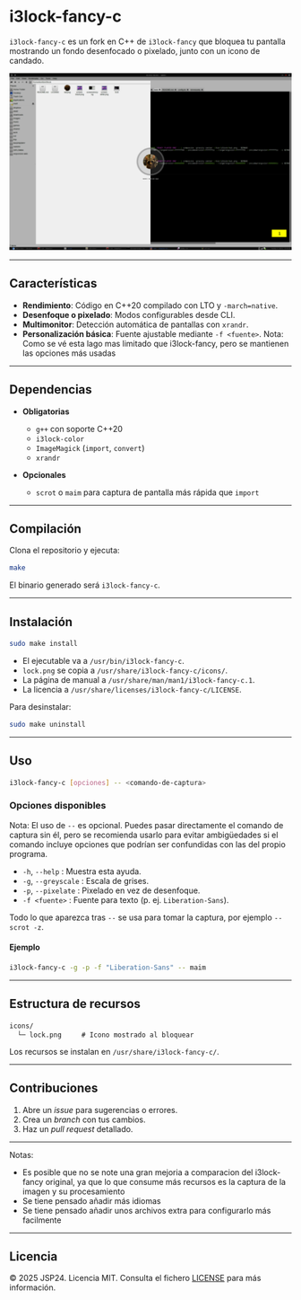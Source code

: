 # i3lock-fancy-c

`i3lock-fancy-c` es un fork en C++ de `i3lock-fancy` que bloquea tu pantalla mostrando un fondo desenfocado o pixelado, junto con un icono de candado.

![Captura de pantalla de i3lock-fancy-c](https://raw.githubusercontent.com/meskarune/i3lock-fancy/master/screenshot.png)

---

## Características

* **Rendimiento**: Código en C++20 compilado con LTO y `-march=native`.
* **Desenfoque o pixelado**: Modos configurables desde CLI.
* **Multimonitor**: Detección automática de pantallas con `xrandr`.
* **Personalización básica**: Fuente ajustable mediante `-f <fuente>`.
Nota: Como se vé esta lago mas limitado que i3lock-fancy, pero se mantienen las opciones más usadas
---

## Dependencias

* **Obligatorias**

  * `g++` con soporte C++20
  * `i3lock-color`
  * `ImageMagick` (`import`, `convert`)
  * `xrandr`
* **Opcionales**

  * `scrot` o `maim` para captura de pantalla más rápida que `import`

---

## Compilación

Clona el repositorio y ejecuta:

```bash
make
```

El binario generado será `i3lock-fancy-c`.

---

## Instalación

```bash
sudo make install
```

* El ejecutable va a `/usr/bin/i3lock-fancy-c`.
* `lock.png` se copia a `/usr/share/i3lock-fancy-c/icons/`.
* La página de manual a `/usr/share/man/man1/i3lock-fancy-c.1`.
* La licencia a `/usr/share/licenses/i3lock-fancy-c/LICENSE`.

Para desinstalar:

```bash
sudo make uninstall
```

---

## Uso

```bash
i3lock-fancy-c [opciones] -- <comando-de-captura>
```

### Opciones disponibles

Nota: El uso de `--` es opcional. Puedes pasar directamente el comando de captura sin él, pero se recomienda usarlo para evitar ambigüedades si el comando incluye opciones que podrían ser confundidas con las del propio programa.

* `-h`, `--help`       : Muestra esta ayuda.
* `-g`, `--greyscale`  : Escala de grises.
* `-p`, `--pixelate`   : Pixelado en vez de desenfoque.
* `-f <fuente>`        : Fuente para texto (p. ej. `Liberation-Sans`).

Todo lo que aparezca tras `--` se usa para tomar la captura, por ejemplo `-- scrot -z`.

#### Ejemplo

```bash
i3lock-fancy-c -g -p -f "Liberation-Sans" -- maim
```

---

## Estructura de recursos

```
icons/
  └─ lock.png     # Icono mostrado al bloquear
```

Los recursos se instalan en `/usr/share/i3lock-fancy-c/`.

---

## Contribuciones

1. Abre un *issue* para sugerencias o errores.
2. Crea un *branch* con tus cambios.
3. Haz un *pull request* detallado.

---

Notas:
- Es posible que no se note una gran mejoria a comparacion del i3lock-fancy original, ya que lo que consume más recursos es la captura de la imagen y su procesamiento
- Se tiene pensado añadir más idiomas
- Se tiene pensado añadir unos archivos extra para configurarlo más facilmente

---

## Licencia

© 2025 JSP24. Licencia MIT. Consulta el fichero [LICENSE](LICENSE) para más información.
